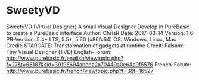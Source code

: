 # SweetyVD
SweetyVD (Virtual Designer)
A small Visual Designer Develop in PureBasic to create a PureBasic interface
Author: ChrisR
Date: 2017-03-14
Version: 1.6
PB-Version: 5.4* LTS, 5.5*, 5.60 (x86/x64)
OS: Windows, Linux, Mac
Credit: STARGÅTE: Transformation of gadgets at runtime
Credit: Falsam: Tiny Visual Designer (TVD)
English-Forum: http://www.purebasic.fr/english/viewtopic.php?f=27&t=68187&sid=39195694abcba2a70449a0e64a9f5576
French-Forum: http://www.purebasic.fr/french/viewtopic.php?f=3&t=16527
